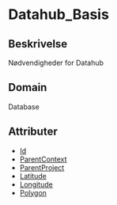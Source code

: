 # Datahub_Basis

## Beskrivelse

Nødvendigheder for Datahub

## Domain

Database

## Attributer

- [Id](../Attributes/Id.md)
- [ParentContext](../Attributes/ParentContext.md)
- [ParentProject](../Attributes/ParentProject.md)
- [Latitude](../Attributes/Latitude.md)
- [Longitude](../Attributes/Longitude.md)
- [Polygon](../Attributes/Polygon.md)
